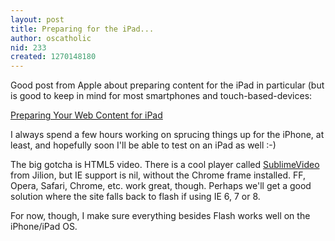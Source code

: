 ```yaml
---
layout: post
title: Preparing for the iPad...
author: oscatholic
nid: 233
created: 1270148180
---
```

<p>
	Good post from Apple about preparing content for the iPad in particular (but is good to keep in mind for most smartphones and touch-based-devices:</p>
<p>
	<a href="http://developer.apple.com/safari/library/technotes/tn2010/tn2262.html">Preparing Your Web Content for iPad</a></p>
<p>
	I always spend a few hours working on sprucing things up for the iPhone, at least, and hopefully soon I&#39;ll be able to test on an iPad as well :-)</p>
<p>
	The big gotcha is HTML5 video. There is a cool player called <a href="http://jilion.com/sublime/video">SublimeVideo</a> from Jilion, but IE support is nil, without the Chrome frame installed. FF, Opera, Safari, Chrome, etc. work great, though. Perhaps we&#39;ll get a good solution where the site falls back to flash if using IE 6, 7 or 8.</p>
<p>
	For now, though, I make sure everything besides Flash works well on the iPhone/iPad OS.</p>
